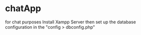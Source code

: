 # chatApp
for chat purposes
Install Xampp Server then set up the database configuration in the "config > dbconfig.php"
